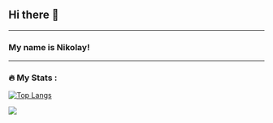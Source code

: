 ## Hi there 👋
---

### My name is Nikolay!
---

<!--
**nikoeremeev/nikoeremeev** is a ✨ _special_ ✨ repository because its `README.md` (this file) appears on your GitHub profile.

Here are some ideas to get you started:

- 🔭 I’m currently working on ...
- 🌱 I’m currently learning ...
- 👯 I’m looking to collaborate on ...
- 🤔 I’m looking for help with ...
- 💬 Ask me about ...
- 📫 How to reach me: ...
- 😄 Pronouns: ...
- ⚡ Fun fact: ...
-->

### :fire: My Stats :
 
[![Top Langs](https://github-readme-stats.vercel.app/api/top-langs/?username=nikoeremeev)](https://github.com/anuraghazra/github-readme-stats)

![](https://komarev.com/ghpvc/?username=nikoeremeev)

